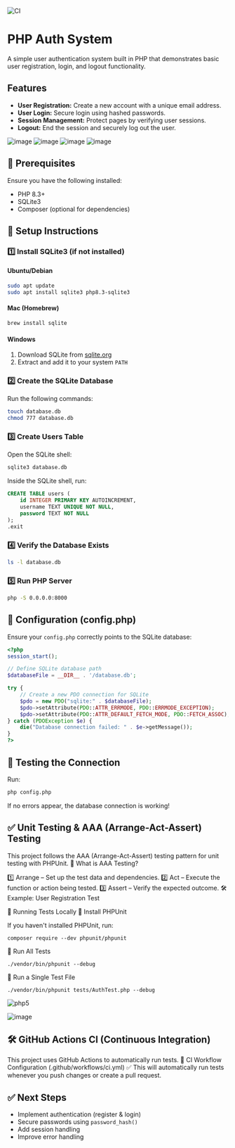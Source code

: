 ![CI](https://github.com/brainspill3r/php-auth-system/actions/workflows/ci.yml/badge.svg)

# PHP Auth System

A simple user authentication system built in PHP that demonstrates basic user registration, login, and logout functionality.

## Features

- **User Registration:** Create a new account with a unique email address.
- **User Login:** Secure login using hashed passwords.
- **Session Management:** Protect pages by verifying user sessions.
- **Logout:** End the session and securely log out the user.

![image](https://github.com/user-attachments/assets/b67a0c8d-c5f8-42eb-9529-1ac83bfcfdf8)
![image](https://github.com/user-attachments/assets/4ab7e478-9ad5-45e4-b1f1-95074abd27a2)
![image](https://github.com/user-attachments/assets/0cdcb5fd-0b11-4e83-8c4c-4cc4108bd3ff)
![image](https://github.com/user-attachments/assets/a832ae4b-5234-4822-a830-71d5d2990b4c)

## 📌 Prerequisites
Ensure you have the following installed:
- PHP 8.3+
- SQLite3
- Composer (optional for dependencies)

## 🚀 Setup Instructions

### 1️⃣ Install SQLite3 (if not installed)

#### **Ubuntu/Debian**
```sh
sudo apt update
sudo apt install sqlite3 php8.3-sqlite3
```

#### **Mac (Homebrew)**
```sh
brew install sqlite
```

#### **Windows**
1. Download SQLite from [sqlite.org](https://www.sqlite.org/download.html)
2. Extract and add it to your system `PATH`

### 2️⃣ Create the SQLite Database
Run the following commands:
```sh
touch database.db
chmod 777 database.db
```

### 3️⃣ Create Users Table
Open the SQLite shell:
```sh
sqlite3 database.db
```
Inside the SQLite shell, run:
```sql
CREATE TABLE users (
    id INTEGER PRIMARY KEY AUTOINCREMENT,
    username TEXT UNIQUE NOT NULL,
    password TEXT NOT NULL
);
.exit
```

### 4️⃣ Verify the Database Exists
```sh
ls -l database.db
```

### 5️⃣ Run PHP Server
```sh
php -S 0.0.0.0:8000
```

## 🔧 Configuration (config.php)
Ensure your `config.php` correctly points to the SQLite database:
```php
<?php
session_start();

// Define SQLite database path
$databaseFile = __DIR__ . '/database.db';

try {
    // Create a new PDO connection for SQLite
    $pdo = new PDO("sqlite:" . $databaseFile);
    $pdo->setAttribute(PDO::ATTR_ERRMODE, PDO::ERRMODE_EXCEPTION);
    $pdo->setAttribute(PDO::ATTR_DEFAULT_FETCH_MODE, PDO::FETCH_ASSOC);
} catch (PDOException $e) {
    die("Database connection failed: " . $e->getMessage());
}
?>
```

## 🏁 Testing the Connection
Run:
```sh
php config.php
```
If no errors appear, the database connection is working!


## ✅ Unit Testing & AAA (Arrange-Act-Assert) Testing

This project follows the AAA (Arrange-Act-Assert) testing pattern for unit testing with PHPUnit.
📌 What is AAA Testing?

1️⃣ Arrange – Set up the test data and dependencies.
2️⃣ Act – Execute the function or action being tested.
3️⃣ Assert – Verify the expected outcome.
🛠 Example: User Registration Test

🚀 Running Tests Locally
📌 Install PHPUnit

If you haven't installed PHPUnit, run:
```
composer require --dev phpunit/phpunit
```
📌 Run All Tests

```
./vendor/bin/phpunit --debug
```
📌 Run a Single Test File
```
./vendor/bin/phpunit tests/AuthTest.php --debug
```

![php5](https://github.com/user-attachments/assets/bc24eba4-cdf3-4ab6-9356-581b8fae6222)


![image](https://github.com/user-attachments/assets/fa4d2193-4f1b-4305-9ade-0fae8e6c4e19)


## 🛠 GitHub Actions CI (Continuous Integration)

This project uses GitHub Actions to automatically run tests.
📌 CI Workflow Configuration (.github/workflows/ci.yml)
✅ This will automatically run tests whenever you push changes or create a pull request.

## ✅ Next Steps
- Implement authentication (register & login)
- Secure passwords using `password_hash()`
- Add session handling
- Improve error handling


